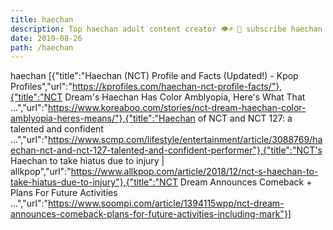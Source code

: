 ```yaml
---
title: haechan
description: Top haechan adult content creator 👁♐️ 👑 subscribe haechan to my porn site below IG haechan
date: 2019-08-26
path: /haechan
---
```


haechan
[{"title":"Haechan (NCT) Profile and Facts (Updated!) - Kpop Profiles","url":"https://kprofiles.com/haechan-nct-profile-facts/"},{"title":"NCT Dream's Haechan Has Color Amblyopia, Here's What That ...","url":"https://www.koreaboo.com/stories/nct-dream-haechan-color-amblyopia-heres-means/"},{"title":"Haechan of NCT and NCT 127: a talented and confident ...","url":"https://www.scmp.com/lifestyle/entertainment/article/3088769/haechan-nct-and-nct-127-talented-and-confident-performer"},{"title":"NCT's Haechan to take hiatus due to injury | allkpop","url":"https://www.allkpop.com/article/2018/12/nct-s-haechan-to-take-hiatus-due-to-injury"},{"title":"NCT Dream Announces Comeback + Plans For Future Activities ...","url":"https://www.soompi.com/article/1394115wpp/nct-dream-announces-comeback-plans-for-future-activities-including-mark"}]

